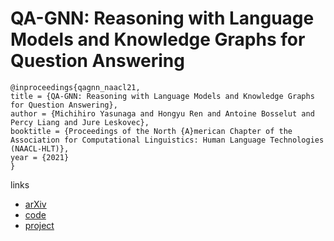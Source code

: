 # QA-GNN: Reasoning with Language Models and Knowledge Graphs for Question Answering

```
@inproceedings{qagnn_naacl21,
title = {QA-GNN: Reasoning with Language Models and Knowledge Graphs for Question Answering},
author = {Michihiro Yasunaga and Hongyu Ren and Antoine Bosselut and Percy Liang and Jure Leskovec},
booktitle = {Proceedings of the North {A}merican Chapter of the Association for Computational Linguistics: Human Language Technologies (NAACL-HLT)},
year = {2021}
}
```

links
- [arXiv](https://arxiv.org/abs/2104.06378)
- [code](https://github.com/michiyasunaga/qagnn)
- [project](https://snap.stanford.edu/qagnn/)
